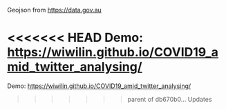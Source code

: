 Geojson from https://data.gov.au

<<<<<<< HEAD
Demo: https://wiwilin.github.io/COVID19_amid_twitter_analysing/
=======
Demo: https://wiwilin.github.io/COVID19_amid_twitter_analysing/
>>>>>>> parent of db670b0... Updates
